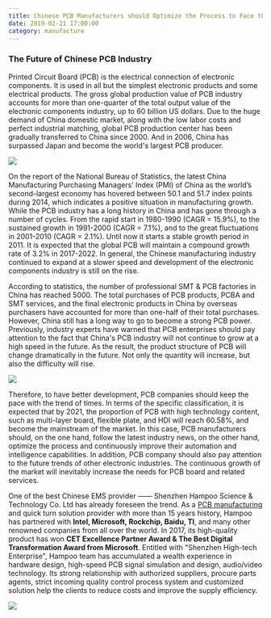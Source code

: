 ```yaml
---
title: Chinese PCB Manufacturers should Optimize the Process to Face the coming Challenge
date: 2019-02-21 17:00:00
category: manufacture
---
```


### The Future of Chinese PCB Industry

Printed Circuit Board (PCB) is the electrical connection of electronic components. It is used in all but the simplest electronic products and some electrical products. The gross global production value of PCB industry accounts for more than one-quarter of the total output value of the electronic components industry, up to 60 billion US dollars. Due to the huge demand of China domestic market, along with the low labor costs and perfect industrial matching, global PCB production center has been gradually transferred to China since 2000. And in 2006, China has surpassed Japan and become the world's largest PCB producer.

![](/images/9.jpg)

On the report of the National Bureau of Statistics, the latest China Manufacturing Purchasing Managers’ Index (PMI) of China as the world’s second-largest economy has hovered between 50.1 and 51.7 index points during 2014, which indicates a positive situation in manufacturing growth. While the PCB industry has a long history in China and has gone through a number of cycles. From the rapid start in 1980-1990 (CAGR = 15.9%), to the sustained growth in 1991-2000 (CAGR = 7.1%), and to the great fluctuations in 2001-2010 (CAGR = 2.1%). Until now it starts a stable growth period in 2011. It is expected that the global PCB will maintain a compound growth rate of 3.2% in 2017-2022. In general, the Chinese manufacturing industry continued to expand at a slower speed and development of the electronic components industry is still on the rise.

<!-- more -->

According to statistics, the number of professional SMT & PCB factories in China has reached 5000. The total purchases of PCB products, PCBA and SMT services, and the final electronic products in China by overseas purchasers have accounted for more than one-half of their total purchases. However, China still has a long way to go to become a strong PCB power. Previously, industry experts have warned that PCB enterprises should pay attention to the fact that China's PCB industry will not continue to grow at a high speed in the future. As the result, the product structure of PCB will change dramatically in the future. Not only the quantity will increase, but also the difficulty will rise. 

![](/images/10.jpg)

Therefore, to have better development, PCB companies should keep the pace with the trend of times. In terms of the specific classification, it is expected that by 2021, the proportion of PCB with high technology content, such as multi-layer board, flexible plate, and HDI will reach 60.58%, and become the mainstream of the market. In this case, PCB manufacturers should, on the one hand, follow the latest industry news, on the other hand, optimize the process and continuously improve their automation and intelligence capabilities. In addition, PCB company should also pay attention to the future trends of other electronic industries. The continuous growth of the market will inevitably increase the needs for PCB board and related services. 

One of the best Chinese EMS provider —— Shenzhen Hampoo Science & Technology Co. Ltd has already foreseen the trend. As a [PCB manufacturing](https://www.hampoo.com/) and quick turn solution provider with more than 15 years history, Hampoo has partnered with **Intel, Microsoft, Rockchip, Baidu, TI**, and many other renowned companies from all over the world. In 2017, its high-quality product has won **CET Excellence Partner Award & The Best Digital Transformation Award from Microsoft**. Entitled with "Shenzhen High-tech Enterprise", Hampoo team has accumulated a wealth experience in hardware design, high-speed PCB signal simulation and design, audio/video technology. Its strong relationship with authorized suppliers, procure parts agents, strict incoming quality control process system and customized solution help the clients to reduce costs and improve the supply efficiency. 

![](/images/11.jpg)
